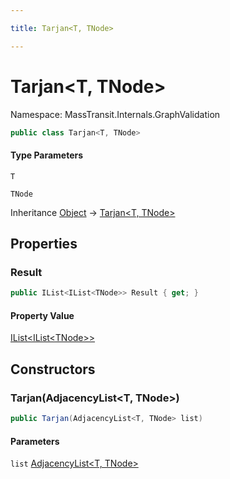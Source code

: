 ```yaml
---

title: Tarjan<T, TNode>

---
```


# Tarjan\<T, TNode\>

Namespace: MassTransit.Internals.GraphValidation

```csharp
public class Tarjan<T, TNode>
```

#### Type Parameters

`T`<br/>

`TNode`<br/>

Inheritance [Object](https://learn.microsoft.com/en-us/dotnet/api/system.object) → [Tarjan\<T, TNode\>](../masstransit-internals-graphvalidation/tarjan-2)

## Properties

### **Result**

```csharp
public IList<IList<TNode>> Result { get; }
```

#### Property Value

[IList\<IList\<TNode\>\>](https://learn.microsoft.com/en-us/dotnet/api/system.collections.generic.ilist-1)<br/>

## Constructors

### **Tarjan(AdjacencyList\<T, TNode\>)**

```csharp
public Tarjan(AdjacencyList<T, TNode> list)
```

#### Parameters

`list` [AdjacencyList\<T, TNode\>](../masstransit-internals-graphvalidation/adjacencylist-2)<br/>
